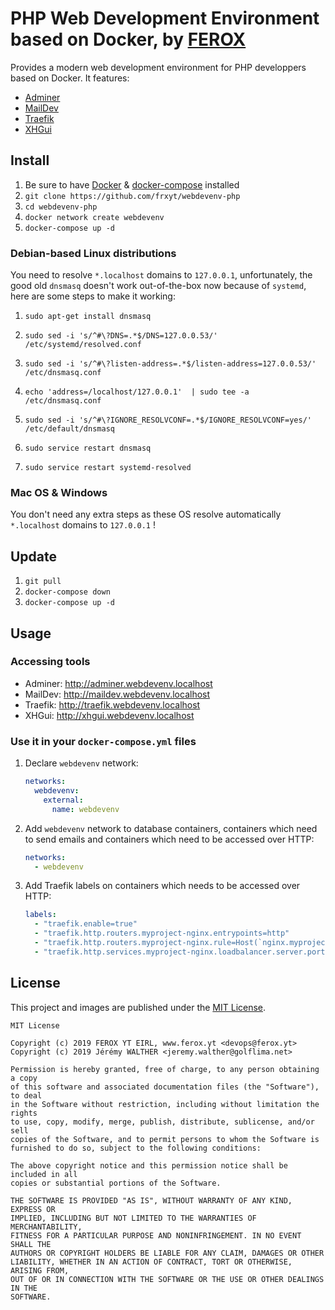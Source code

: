 # PHP Web Development Environment based on Docker, by [FEROX](https://ferox.yt)

Provides a modern web development environment for PHP developpers based on Docker. It features:

* [Adminer](https://www.adminer.org/)
* [MailDev](https://github.com/maildev/maildev)
* [Traefik](https://docs.traefik.io/)
* [XHGui](https://github.com/frxyt/docker-xhgui-dev)

## Install

1. Be sure to have [Docker](https://hub.docker.com/?overlay=onboarding) & [docker-compose](https://docs.docker.com/compose/install/) installed
1. `git clone https://github.com/frxyt/webdevenv-php`
1. `cd webdevenv-php`
1. `docker network create webdevenv`
1. `docker-compose up -d`

### Debian-based Linux distributions

You need to resolve `*.localhost` domains to `127.0.0.1`, unfortunately, the good old `dnsmasq` doesn't work out-of-the-box now because of `systemd`, here are some steps to make it working:

1. `sudo apt-get install dnsmasq`
1. `sudo sed -i 's/^#\?DNS=.*$/DNS=127.0.0.53/' /etc/systemd/resolved.conf`
1. `sudo sed -i 's/^#\?listen-address=.*$/listen-address=127.0.0.53/' /etc/dnsmasq.conf`
1. `echo 'address=/localhost/127.0.0.1'  | sudo tee -a /etc/dnsmasq.conf`

1. `sudo sed -i 's/^#\?IGNORE_RESOLVCONF=.*$/IGNORE_RESOLVCONF=yes/' /etc/default/dnsmasq`
1. `sudo service restart dnsmasq`
1. `sudo service restart systemd-resolved`

### Mac OS & Windows

You don't need any extra steps as these OS resolve automatically `*.localhost` domains to `127.0.0.1` !

## Update

1. `git pull`
1. `docker-compose down`
1. `docker-compose up -d`

## Usage

### Accessing tools

* Adminer: http://adminer.webdevenv.localhost
* MailDev: http://maildev.webdevenv.localhost
* Traefik: http://traefik.webdevenv.localhost
* XHGui: http://xhgui.webdevenv.localhost

### Use it in your `docker-compose.yml` files

1. Declare `webdevenv` network:
   ```yaml
   networks: 
     webdevenv:
       external: 
         name: webdevenv
   ```
1. Add `webdevenv` network to database containers, containers which need to send emails and containers which need to be accessed over HTTP:
   ```yaml
   networks: 
     - webdevenv
   ```
1. Add Traefik labels on containers which needs to be accessed over HTTP:
   ```yaml
   labels: 
     - "traefik.enable=true"
     - "traefik.http.routers.myproject-nginx.entrypoints=http"
     - "traefik.http.routers.myproject-nginx.rule=Host(`nginx.myproject.localhost`)"
     - "traefik.http.services.myproject-nginx.loadbalancer.server.port=80"
   ```

## License

This project and images are published under the [MIT License](LICENSE).

```
MIT License

Copyright (c) 2019 FEROX YT EIRL, www.ferox.yt <devops@ferox.yt>
Copyright (c) 2019 Jérémy WALTHER <jeremy.walther@golflima.net>

Permission is hereby granted, free of charge, to any person obtaining a copy
of this software and associated documentation files (the "Software"), to deal
in the Software without restriction, including without limitation the rights
to use, copy, modify, merge, publish, distribute, sublicense, and/or sell
copies of the Software, and to permit persons to whom the Software is
furnished to do so, subject to the following conditions:

The above copyright notice and this permission notice shall be included in all
copies or substantial portions of the Software.

THE SOFTWARE IS PROVIDED "AS IS", WITHOUT WARRANTY OF ANY KIND, EXPRESS OR
IMPLIED, INCLUDING BUT NOT LIMITED TO THE WARRANTIES OF MERCHANTABILITY,
FITNESS FOR A PARTICULAR PURPOSE AND NONINFRINGEMENT. IN NO EVENT SHALL THE
AUTHORS OR COPYRIGHT HOLDERS BE LIABLE FOR ANY CLAIM, DAMAGES OR OTHER
LIABILITY, WHETHER IN AN ACTION OF CONTRACT, TORT OR OTHERWISE, ARISING FROM,
OUT OF OR IN CONNECTION WITH THE SOFTWARE OR THE USE OR OTHER DEALINGS IN THE
SOFTWARE.
```